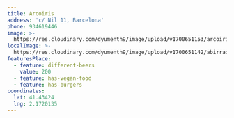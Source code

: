 ```yaml
---
title: Arcoiris
address: 'c/ Nil 11, Barcelona'
phone: 934619446
image: >-
  https://res.cloudinary.com/dyumenth9/image/upload/v1700651153/arcoiris_lkbm9y.jpg
localImage: >-
  https://res.cloudinary.com/dyumenth9/image/upload/v1700651142/abirradero-local_tnkbwy.jpg
featuresPlace:
  - feature: different-beers
    value: 200
  - feature: has-vegan-food
  - feature: has-burgers
coordinates:
  lat: 41.43424
  lng: 2.1720135
---
```


